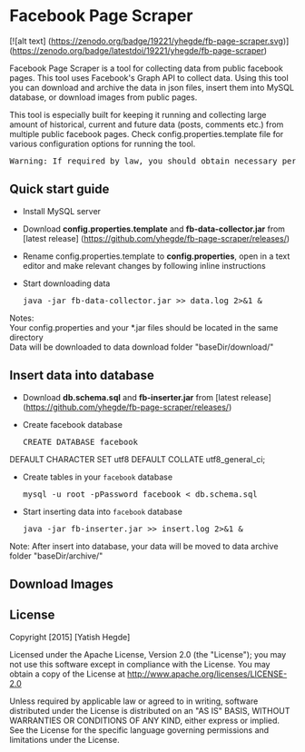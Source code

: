 # Facebook Page Scraper

[![alt text] (https://zenodo.org/badge/19221/yhegde/fb-page-scraper.svg)]
(https://zenodo.org/badge/latestdoi/19221/yhegde/fb-page-scraper)

Facebook Page Scraper is a tool for collecting data from public facebook pages. This tool uses Facebook's Graph API to collect data. Using this tool you can download and archive the data in json files, insert them into MySQL database, or download images from public pages.

This tool is especially built for keeping it running and collecting large amount of historical, current and future data (posts, comments etc.) from multiple public facebook pages. Check config.properties.template file for various configuration options for running the tool. 

<pre>Warning: If required by law, you should obtain necessary permissions for downloading data as given in Facebook's terms and conditions, or concerned authority who manages the Facebook pages from which you are downloading data, or as per any applicable law and regulations. This tool does NOT grant you permissions to dowload data from Facebook. You should obtain the permissions yourself.</pre>

## Quick start guide
* Install MySQL server
 
* Download **config.properties.template** and **fb-data-collector.jar** from [latest release] (https://github.com/yhegde/fb-page-scraper/releases/)

* Rename config.properties.template to **config.properties**, open in a text editor and make relevant changes by following inline instructions

* Start downloading data  
    <pre>java -jar fb-data-collector.jar >> data.log 2>&1 &</pre>

Notes:  
    Your config.properties and your *.jar files should be located in the same directory  
    Data will be downloaded to data download folder "baseDir/download/"

## Insert data into database

* Download **db.schema.sql** and **fb-inserter.jar** from [latest release] (https://github.com/yhegde/fb-page-scraper/releases/)

* Create facebook database
     <pre>CREATE DATABASE facebook 
DEFAULT CHARACTER SET utf8 
DEFAULT COLLATE utf8_general_ci;</pre> 

* Create tables in your `facebook` database
     <pre>mysql -u root -pPassword facebook < db.schema.sql</pre>

* Start inserting data into `facebook` database  
    <pre>java -jar fb-inserter.jar >> insert.log 2>&1 &</pre>

Note: After insert into database, your data will be moved to data archive folder "baseDir/archive/" 

## Download Images

## License  
Copyright [2015] [Yatish Hegde]

Licensed under the Apache License, Version 2.0 (the "License"); you may not use this software except in compliance with the License. You may obtain a copy of the License at http://www.apache.org/licenses/LICENSE-2.0

Unless required by applicable law or agreed to in writing, software
distributed under the License is distributed on an "AS IS" BASIS,
WITHOUT WARRANTIES OR CONDITIONS OF ANY KIND, either express or implied.
See the License for the specific language governing permissions and
limitations under the License.
